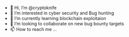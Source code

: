 - 👋 Hi, I’m @cryptoknife
- 👀 I’m interested in cyber security and Bug hunting
- 🌱 I’m currently learning blockchain exploitaion 
- 💞️ I’m looking to collaborate on new bug bounty targets
- 📫 How to reach me ...

<!---
cryptoknife/cryptoknife is a ✨ special ✨ repository because its `README.md` (this file) appears on your GitHub profile.
You can click the Preview link to take a look at your changes.
--->
